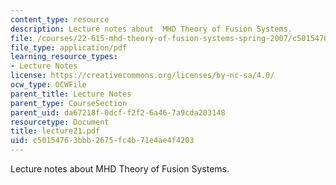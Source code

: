 ```yaml
---
content_type: resource
description: Lecture notes about  MHD Theory of Fusion Systems.
file: /courses/22-615-mhd-theory-of-fusion-systems-spring-2007/c50154763bbb2675fc4b71e4ae4f4203_lecture21.pdf
file_type: application/pdf
learning_resource_types:
- Lecture Notes
license: https://creativecommons.org/licenses/by-nc-sa/4.0/
ocw_type: OCWFile
parent_title: Lecture Notes
parent_type: CourseSection
parent_uid: da67218f-0dcf-f2f2-6a46-7a9cda203148
resourcetype: Document
title: lecture21.pdf
uid: c5015476-3bbb-2675-fc4b-71e4ae4f4203
---
```

Lecture notes about  MHD Theory of Fusion Systems.